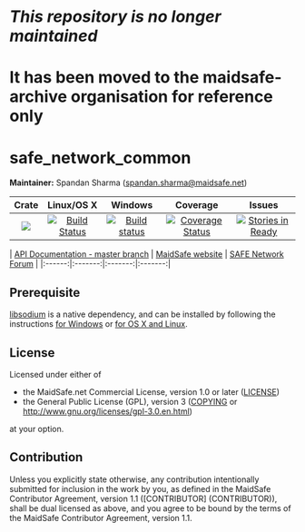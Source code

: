 # ***This repository is no longer maintained***
# It has been moved to the maidsafe-archive organisation for reference only
#
#
#
#
# safe_network_common

**Maintainer:** Spandan Sharma (spandan.sharma@maidsafe.net)

|Crate|Linux/OS X|Windows|Coverage|Issues|
|:---:|:--------:|:-----:|:------:|:----:|
|[![](http://meritbadge.herokuapp.com/safe_network_common)](https://crates.io/crates/safe_network_common)|[![Build Status](https://travis-ci.org/maidsafe/safe_network_common.svg?branch=master)](https://travis-ci.org/maidsafe/safe_network_common)|[![Build status](https://ci.appveyor.com/api/projects/status/3fxjssxp0d6kxtcu/branch/master?svg=true)](https://ci.appveyor.com/project/MaidSafe-QA/safe-network-common/branch/master)|[![Coverage Status](https://coveralls.io/repos/github/maidsafe/safe_network_common/badge.svg?branch=master)](https://coveralls.io/github/maidsafe/safe_network_common?branch=master)|[![Stories in Ready](https://badge.waffle.io/maidsafe/safe_network_common.png?label=ready&title=Ready)](https://waffle.io/maidsafe/safe_network_common)|

| [API Documentation - master branch](http://docs.maidsafe.net/safe_network_common/master) | [MaidSafe website](http://maidsafe.net) | [SAFE Network Forum](https://forum.safenetwork.io) |
|:------:|:-------:|:-------:|:-------:|

## Prerequisite

[libsodium](https://github.com/jedisct1/libsodium) is a native dependency, and can be installed by following the instructions [for Windows](https://github.com/maidsafe/QA/blob/master/Documentation/Install%20libsodium%20for%20Windows.md) or [for OS X and Linux](https://github.com/maidsafe/QA/blob/master/Documentation/Install%20libsodium%20for%20OS%20X%20or%20Linux.md).

## License

Licensed under either of

* the MaidSafe.net Commercial License, version 1.0 or later ([LICENSE](LICENSE))
* the General Public License (GPL), version 3 ([COPYING](COPYING) or http://www.gnu.org/licenses/gpl-3.0.en.html)

at your option.

## Contribution

Unless you explicitly state otherwise, any contribution intentionally submitted for inclusion in the
work by you, as defined in the MaidSafe Contributor Agreement, version 1.1 ([CONTRIBUTOR]
(CONTRIBUTOR)), shall be dual licensed as above, and you agree to be bound by the terms of the
MaidSafe Contributor Agreement, version 1.1.
